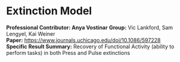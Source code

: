 # Extinction Model
**Professional Contributor: Anya Vostinar**
**Group:** Vic Lankford, Sam Lengyel, Kai Weiner </br>
**Paper:** https://www.journals.uchicago.edu/doi/10.1086/597228 </br>
**Specific Result Summary:** Recovery of Functional Activity (ability to perform tasks) in both Press and Pulse extinctions </br>

